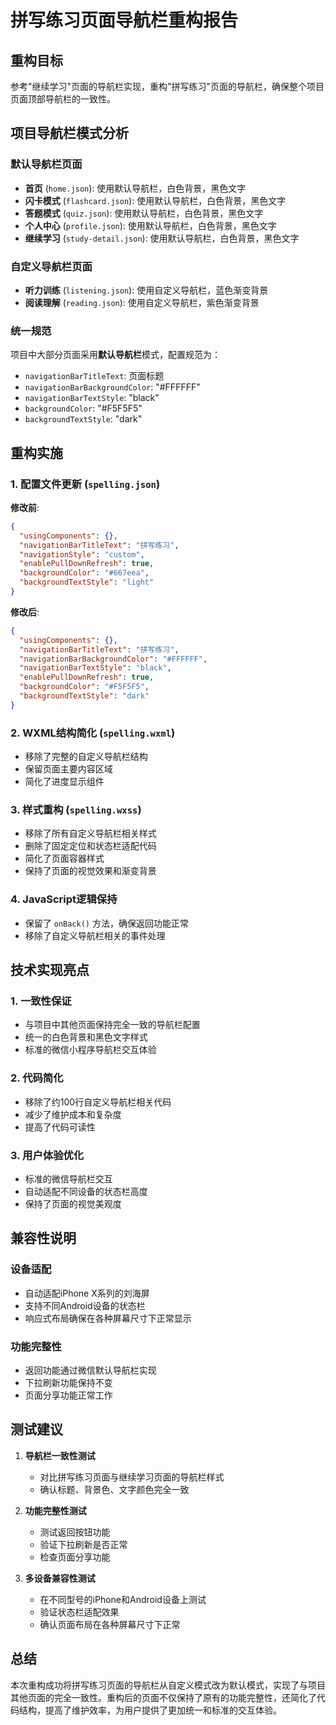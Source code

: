 # 拼写练习页面导航栏重构报告

## 重构目标
参考"继续学习"页面的导航栏实现，重构"拼写练习"页面的导航栏，确保整个项目页面顶部导航栏的一致性。

## 项目导航栏模式分析

### 默认导航栏页面
- **首页** (`home.json`): 使用默认导航栏，白色背景，黑色文字
- **闪卡模式** (`flashcard.json`): 使用默认导航栏，白色背景，黑色文字
- **答题模式** (`quiz.json`): 使用默认导航栏，白色背景，黑色文字
- **个人中心** (`profile.json`): 使用默认导航栏，白色背景，黑色文字
- **继续学习** (`study-detail.json`): 使用默认导航栏，白色背景，黑色文字

### 自定义导航栏页面
- **听力训练** (`listening.json`): 使用自定义导航栏，蓝色渐变背景
- **阅读理解** (`reading.json`): 使用自定义导航栏，紫色渐变背景

### 统一规范
项目中大部分页面采用**默认导航栏**模式，配置规范为：
- `navigationBarTitleText`: 页面标题
- `navigationBarBackgroundColor`: "#FFFFFF"
- `navigationBarTextStyle`: "black"
- `backgroundColor`: "#F5F5F5"
- `backgroundTextStyle`: "dark"

## 重构实施

### 1. 配置文件更新 (`spelling.json`)
**修改前**:
```json
{
  "usingComponents": {},
  "navigationBarTitleText": "拼写练习",
  "navigationStyle": "custom",
  "enablePullDownRefresh": true,
  "backgroundColor": "#667eea",
  "backgroundTextStyle": "light"
}
```

**修改后**:
```json
{
  "usingComponents": {},
  "navigationBarTitleText": "拼写练习",
  "navigationBarBackgroundColor": "#FFFFFF",
  "navigationBarTextStyle": "black",
  "enablePullDownRefresh": true,
  "backgroundColor": "#F5F5F5",
  "backgroundTextStyle": "dark"
}
```

### 2. WXML结构简化 (`spelling.wxml`)
- 移除了完整的自定义导航栏结构
- 保留页面主要内容区域
- 简化了进度显示组件

### 3. 样式重构 (`spelling.wxss`)
- 移除了所有自定义导航栏相关样式
- 删除了固定定位和状态栏适配代码
- 简化了页面容器样式
- 保持了页面的视觉效果和渐变背景

### 4. JavaScript逻辑保持
- 保留了 `onBack()` 方法，确保返回功能正常
- 移除了自定义导航栏相关的事件处理

## 技术实现亮点

### 1. 一致性保证
- 与项目中其他页面保持完全一致的导航栏配置
- 统一的白色背景和黑色文字样式
- 标准的微信小程序导航栏交互体验

### 2. 代码简化
- 移除了约100行自定义导航栏相关代码
- 减少了维护成本和复杂度
- 提高了代码可读性

### 3. 用户体验优化
- 标准的微信导航栏交互
- 自动适配不同设备的状态栏高度
- 保持了页面的视觉美观度

## 兼容性说明

### 设备适配
- 自动适配iPhone X系列的刘海屏
- 支持不同Android设备的状态栏
- 响应式布局确保在各种屏幕尺寸下正常显示

### 功能完整性
- 返回功能通过微信默认导航栏实现
- 下拉刷新功能保持不变
- 页面分享功能正常工作

## 测试建议

1. **导航栏一致性测试**
   - 对比拼写练习页面与继续学习页面的导航栏样式
   - 确认标题、背景色、文字颜色完全一致

2. **功能完整性测试**
   - 测试返回按钮功能
   - 验证下拉刷新是否正常
   - 检查页面分享功能

3. **多设备兼容性测试**
   - 在不同型号的iPhone和Android设备上测试
   - 验证状态栏适配效果
   - 确认页面布局在各种屏幕尺寸下正常

## 总结

本次重构成功将拼写练习页面的导航栏从自定义模式改为默认模式，实现了与项目其他页面的完全一致性。重构后的页面不仅保持了原有的功能完整性，还简化了代码结构，提高了维护效率，为用户提供了更加统一和标准的交互体验。